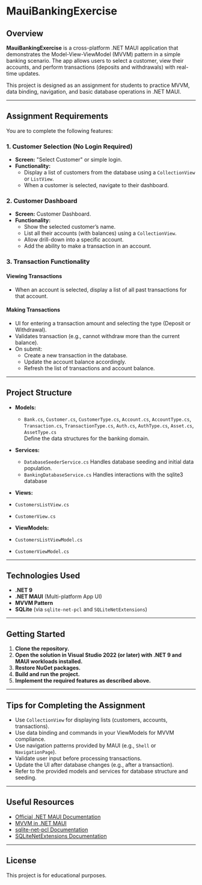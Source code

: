 # MauiBankingExercise

## Overview

**MauiBankingExercise** is a cross-platform .NET MAUI application that demonstrates the Model-View-ViewModel (MVVM) pattern in a simple banking scenario. The app allows users to select a customer, view their accounts, and perform transactions (deposits and withdrawals) with real-time updates.

This project is designed as an assignment for students to practice MVVM, data binding, navigation, and basic database operations in .NET MAUI.

---

## Assignment Requirements

You are to complete the following features:

### 1. Customer Selection (No Login Required)
- **Screen:** "Select Customer" or simple login.
- **Functionality:**
  - Display a list of customers from the database using a `CollectionView` or `ListView`.
  - When a customer is selected, navigate to their dashboard.

### 2. Customer Dashboard
- **Screen:** Customer Dashboard.
- **Functionality:**
  - Show the selected customer’s name.
  - List all their accounts (with balances) using a `CollectionView`.
  - Allow drill-down into a specific account.
  - Add the ability to make a transaction in an account.

### 3. Transaction Functionality

#### Viewing Transactions
- When an account is selected, display a list of all past transactions for that account.

#### Making Transactions
- UI for entering a transaction amount and selecting the type (Deposit or Withdrawal).
- Validates transaction (e.g., cannot withdraw more than the current balance).
- On submit:
  - Create a new transaction in the database.
  - Update the account balance accordingly.
  - Refresh the list of transactions and account balance.

---

## Project Structure

- **Models:**  
  - `Bank.cs`, `Customer.cs`, `CustomerType.cs`, `Account.cs`, `AccountType.cs`, `Transaction.cs`, `TransactionType.cs`, `Auth.cs`, `AuthType.cs`, `Asset.cs`, `AssetType.cs`  
  Define the data structures for the banking domain.

- **Services:**  
  - `DatabaseSeederService.cs`
  Handles database seeding and initial data population.
  - `BankingDatabaseService.cs`
  Handles interactions with the sqlite3 database

- **Views:**  
 - `CustomersListView.cs`
 -  `CustomerView.cs`

- **ViewModels:**  
 - `CustomersListViewModel.cs`
 - `CustomerViewModel.cs`

---

## Technologies Used

- **.NET 9**
- **.NET MAUI** (Multi-platform App UI)
- **MVVM Pattern**
- **SQLite** (via `sqlite-net-pcl` and `SQLiteNetExtensions`)

---

## Getting Started

1. **Clone the repository.**
2. **Open the solution in Visual Studio 2022 (or later) with .NET 9 and MAUI workloads installed.**
3. **Restore NuGet packages.**
4. **Build and run the project.**
5. **Implement the required features as described above.**

---

## Tips for Completing the Assignment

- Use `CollectionView` for displaying lists (customers, accounts, transactions).
- Use data binding and commands in your ViewModels for MVVM compliance.
- Use navigation patterns provided by MAUI (e.g., `Shell` or `NavigationPage`).
- Validate user input before processing transactions.
- Update the UI after database changes (e.g., after a transaction).
- Refer to the provided models and services for database structure and seeding.

---

## Useful Resources

- [Official .NET MAUI Documentation](https://learn.microsoft.com/dotnet/maui/)
- [MVVM in .NET MAUI](https://learn.microsoft.com/dotnet/communitytoolkit/mvvm/)
- [sqlite-net-pcl Documentation](https://github.com/praeclarum/sqlite-net)
- [SQLiteNetExtensions Documentation](https://bitbucket.org/twincoders/sqlite-net-extensions)

---

## License

This project is for educational purposes.
